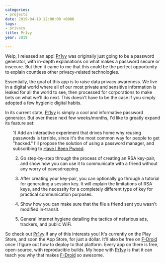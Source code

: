 ```yaml
---
categories:
- projects
date: 2019-04-19 12:00:00 +0000
tags:
- privacy
title: Pr1vy
year: 2019

---
```

Welp, I released an app! <a href="https://play.google.com/store/apps/details?id=com.silentsilas.pr1vy">Pr1vy</a> was originally just going to be a password generator, with in-depth explanations on what makes a password secure or insecure. But then it came to me that this could be the perfect opportunity to explain countless other privacy-related technologies. 

Essentially, the goal of this app is to raise data privacy awareness. We live in a digital world where all of our most private and sensitive information is leaked for all the world to see, then processed for corporations to make bets on what we'll do next. This doesn't have to be the case if you simply adopted a few hygienic digital habits.

In its current state, <a href="https://play.google.com/store/apps/details?id=com.silentsilas.pr1vy">Pr1vy</a> is simply a cool and informative password generator. But over these next few weeks/months, I'd like to greatly expand its feature set:
<div style="padding-left: 25px;">
1) Add an interactive experiment that drives home why reusing passwords is terrible, since it's the most common way for people to get "hacked." I'll propose the solution of using a password manager, and subscribing to <a href="https://haveibeenpwned.com/">Have I Been Pwned</a>.

2) Go step-by-step through the process of creating an RSA key-pair, and show how you can use it to communicate with a friend without any worry of eavesdropping.

3) After creating your key-pair, you can optionally go through a tutorial for generating a session key. It will explain the limitations of RSA keys, and the necessity for a completely different type of key for practical communication purposes.

4) Show how you can make sure that the file a friend sent you wasn't modified in-transit.

5) General internet hygiene detailing the tactics of nefarious ads, trackers, and public WiFi.
</div>
So check out <a href="https://play.google.com/store/apps/details?id=com.silentsilas.pr1vy">Pr1vy</a> if any of this interests you! It's currently on the Play Store, and soon the App Store, for just a dollar. It'll also be free on <a href="https://f-droid.org/en/">F-Droid</a> once I figure out how to deploy to that platform. Every app on there is free, open-source, with reproducible builds. My hope with <a href="https://play.google.com/store/apps/details?id=com.silentsilas.pr1vy">Pr1vy</a> is that it can teach you why that makes <a href="https://f-droid.org/en/">F-Droid</a> so awesome.